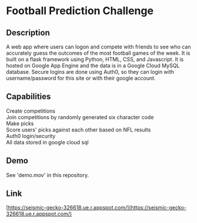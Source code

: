 # Football Prediction Challenge

## Description
A web app where users can logon and compete with friends to see who can accurately guess the outcomes of the most football games of the week. It is built on a flask framework using Python, HTML, CSS, and Javascript. It is hosted on Google App Engine and the data is in a Google Cloud MySQL database. Secure logins are done using Auth0, so they can login with username/password for this site or with their google account.

## Capabilities
Create competitions  
Join competitions by randomly generated six character code  
Make picks  
Score users' picks against each other based on NFL results  
Auth0 login/security  
All data stored in google cloud sql  

## Demo
See 'demo.mov' in this repository.

## Link
[https://seismic-gecko-326618.ue.r.appspot.com/](https://seismic-gecko-326618.ue.r.appspot.com/)